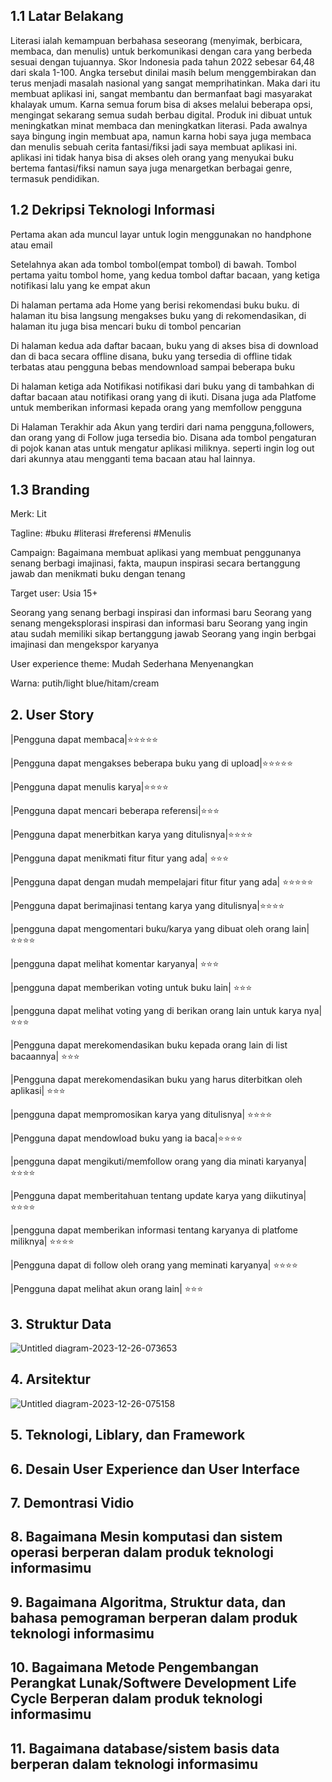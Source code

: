 ## 1.1 Latar Belakang
Literasi ialah kemampuan berbahasa seseorang (menyimak, berbicara, membaca, dan menulis) untuk berkomunikasi dengan cara yang berbeda sesuai dengan tujuannya. Skor Indonesia pada tahun 2022 sebesar 64,48 dari skala 1-100. Angka tersebut dinilai masih belum menggembirakan dan terus menjadi masalah nasional yang sangat memprihatinkan. Maka dari itu membuat aplikasi ini, sangat membantu dan bermanfaat bagi masyarakat khalayak umum. Karna semua forum bisa di akses melalui beberapa opsi, mengingat sekarang semua sudah berbau digital. Produk ini dibuat untuk meningkatkan minat membaca dan meningkatkan literasi. Pada awalnya saya bingung ingin membuat apa, namun karna hobi saya juga membaca dan menulis sebuah cerita fantasi/fiksi jadi saya membuat aplikasi ini. aplikasi ini tidak hanya bisa di akses oleh orang yang menyukai buku bertema fantasi/fiksi namun saya juga menargetkan berbagai genre, termasuk pendidikan.

## 1.2 Dekripsi Teknologi Informasi
Pertama akan ada muncul layar untuk login menggunakan no handphone atau email

Setelahnya akan ada tombol tombol(empat tombol) di bawah. Tombol pertama yaitu tombol home, yang kedua tombol daftar bacaan, yang ketiga notifikasi lalu yang ke empat akun

Di halaman pertama ada Home yang berisi rekomendasi buku buku. di halaman itu bisa langsung mengakses buku yang di rekomendasikan, di halaman itu juga bisa mencari buku di tombol pencarian

Di halaman kedua ada daftar bacaan, buku yang di akses bisa di download dan di baca secara offline disana, buku yang tersedia di offline tidak terbatas atau pengguna bebas mendownload sampai beberapa buku

Di halaman ketiga ada Notifikasi notifikasi dari buku yang di tambahkan di daftar bacaan atau notifikasi orang yang di ikuti. Disana juga ada Platfome untuk memberikan informasi kepada orang yang memfollow pengguna

Di Halaman Terakhir ada Akun yang terdiri dari nama pengguna,followers, dan orang yang di Follow juga tersedia bio. Disana ada tombol pengaturan di pojok kanan atas untuk mengatur aplikasi miliknya. seperti ingin log out dari akunnya atau mengganti tema bacaan atau hal lainnya. 


## 1.3 Branding
Merk: Lit

Tagline: 
#buku
#literasi
#referensi
#Menulis

Campaign: Bagaimana membuat aplikasi yang membuat penggunanya senang berbagi imajinasi, fakta, maupun inspirasi secara bertanggung jawab dan menikmati buku dengan tenang

Target user:
Usia 15+

Seorang yang senang berbagi inspirasi dan informasi baru
Seorang yang senang mengeksplorasi inspirasi dan informasi baru
Seorang yang ingin atau sudah memiliki sikap bertanggung jawab
Seorang yang ingin berbgai imajinasi dan mengekspor karyanya

User experience theme:
Mudah
Sederhana
Menyenangkan

Warna: putih/light blue/hitam/cream



## 2. User Story
|Pengguna dapat membaca|⭐⭐⭐⭐⭐

|Pengguna dapat mengakses beberapa buku yang di upload|⭐⭐⭐⭐⭐

|Pengguna dapat menulis karya|⭐⭐⭐⭐

|Pengguna dapat mencari beberapa referensi|⭐⭐⭐

|Pengguna dapat menerbitkan karya yang ditulisnya|⭐⭐⭐⭐

|Pengguna dapat menikmati fitur fitur yang ada| ⭐⭐⭐

|Pengguna dapat dengan mudah mempelajari fitur fitur yang ada| ⭐⭐⭐⭐⭐

|Pengguna dapat berimajinasi tentang karya yang ditulisnya|⭐⭐⭐⭐

|pengguna dapat mengomentari buku/karya yang dibuat oleh orang lain| ⭐⭐⭐⭐

|pengguna dapat melihat komentar karyanya| ⭐⭐⭐

|pengguna dapat memberikan voting untuk buku lain| ⭐⭐⭐

|pengguna dapat melihat voting yang di berikan orang lain untuk karya nya| ⭐⭐⭐

|Pengguna dapat merekomendasikan buku kepada orang lain di list bacaannya| ⭐⭐⭐

|Pengguna dapat merekomendasikan buku yang harus diterbitkan oleh aplikasi| ⭐⭐⭐

|pengguna dapat mempromosikan karya yang ditulisnya| ⭐⭐⭐⭐

|Pengguna dapat mendowload buku yang ia baca|⭐⭐⭐⭐

|pengguna dapat mengikuti/memfollow orang yang dia minati karyanya|⭐⭐⭐⭐

|Pengguna dapat memberitahuan tentang update karya yang diikutinya|  ⭐⭐⭐⭐

|pengguna dapat memberikan informasi tentang karyanya di platfome miliknya|  ⭐⭐⭐⭐

|Pengguna dapat di follow oleh orang yang meminati karyanya|  ⭐⭐⭐⭐

|Pengguna dapat melihat akun orang lain| ⭐⭐⭐


## 3. Struktur Data

![Untitled diagram-2023-12-26-073653](https://github.com/AnnisaNurhaliza-cp/AnnisaNurhaliza-cp/assets/144702677/348f7bf1-db03-4b0f-92e6-a1500d82df13)

## 4. Arsitektur

![Untitled diagram-2023-12-26-075158](https://github.com/AnnisaNurhaliza-cp/AnnisaNurhaliza-cp/assets/144702677/a16bdcd0-7b83-4f46-b9b9-5820402fccfc)

## 5. Teknologi, Liblary, dan Framework

## 6. Desain User Experience dan User Interface

## 7. Demontrasi Vidio

## 8. Bagaimana Mesin komputasi  dan sistem operasi berperan dalam produk teknologi informasimu

## 9. Bagaimana Algoritma, Struktur data, dan bahasa  pemograman berperan dalam produk teknologi informasimu

## 10. Bagaimana Metode Pengembangan Perangkat Lunak/Softwere Development Life Cycle Berperan dalam produk teknologi informasimu

## 11. Bagaimana database/sistem basis data berperan dalam teknologi informasimu

